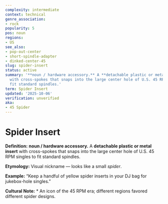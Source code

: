 ```yaml
---
complexity: intermediate
context: technical
genre_association:
- rock
popularity: 5
pos: noun
regions:
- US
see_also:
- pop-out-center
- short-spindle-adapter
- dinked-center-45
slug: spider-insert
status: active
summary: '**noun / hardware accessory.** A **detachable plastic or metal insert**
  with cross-spokes that snaps into the large center hole of U.S. 45 RPM singles to
  fit standard spindles.'
term: Spider Insert
updated: '2025-10-06'
verification: unverified
aka:
- 45 Spider
---
```


# Spider Insert

**Definition:** **noun / hardware accessory.** A **detachable plastic or metal insert** with cross-spokes that snaps into the large center hole of U.S. 45 RPM singles to fit standard spindles.

**Etymology:** Visual nickname — looks like a small *spider*.

**Example:** “Keep a handful of yellow spider inserts in your DJ bag for jukebox-hole singles.”

**Cultural Note:** * An icon of the 45 RPM era; different regions favored different spider designs.

